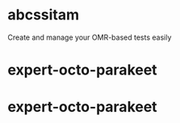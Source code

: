 # abcssitam

Create and manage your OMR-based tests easily

# expert-octo-parakeet

# expert-octo-parakeet
